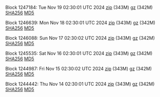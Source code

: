 Block 1247184: Tue Nov 19 02:30:01 UTC 2024 [zip](https://files.01coin.io/mainnet/2024-11-19/bootstrap.dat.zip) (343M) [gz](https://files.01coin.io/mainnet/2024-11-19/bootstrap.dat.tar.gz) (342M) [SHA256](https://files.01coin.io/mainnet/2024-11-19/sha256.txt) [MD5](https://files.01coin.io/mainnet/2024-11-19/md5.txt)

Block 1246639: Mon Nov 18 02:30:01 UTC 2024 [zip](https://files.01coin.io/mainnet/2024-11-18/bootstrap.dat.zip) (343M) [gz](https://files.01coin.io/mainnet/2024-11-18/bootstrap.dat.tar.gz) (342M) [SHA256](https://files.01coin.io/mainnet/2024-11-18/sha256.txt) [MD5](https://files.01coin.io/mainnet/2024-11-18/md5.txt)

Block 1246088: Sun Nov 17 02:30:02 UTC 2024 [zip](https://files.01coin.io/mainnet/2024-11-17/bootstrap.dat.zip) (343M) [gz](https://files.01coin.io/mainnet/2024-11-17/bootstrap.dat.tar.gz) (342M) [SHA256](https://files.01coin.io/mainnet/2024-11-17/sha256.txt) [MD5](https://files.01coin.io/mainnet/2024-11-17/md5.txt)

Block 1245535: Sat Nov 16 02:30:01 UTC 2024 [zip](https://files.01coin.io/mainnet/2024-11-16/bootstrap.dat.zip) (343M) [gz](https://files.01coin.io/mainnet/2024-11-16/bootstrap.dat.tar.gz) (342M) [SHA256](https://files.01coin.io/mainnet/2024-11-16/sha256.txt) [MD5](https://files.01coin.io/mainnet/2024-11-16/md5.txt)

Block 1244987: Fri Nov 15 02:30:02 UTC 2024 [zip](https://files.01coin.io/mainnet/2024-11-15/bootstrap.dat.zip) (343M) [gz](https://files.01coin.io/mainnet/2024-11-15/bootstrap.dat.tar.gz) (342M) [SHA256](https://files.01coin.io/mainnet/2024-11-15/sha256.txt) [MD5](https://files.01coin.io/mainnet/2024-11-15/md5.txt)

Block 1244442: Thu Nov 14 02:30:01 UTC 2024 [zip](https://files.01coin.io/mainnet/2024-11-14/bootstrap.dat.zip) (343M) [gz](https://files.01coin.io/mainnet/2024-11-14/bootstrap.dat.tar.gz) (342M) [SHA256](https://files.01coin.io/mainnet/2024-11-14/sha256.txt) [MD5](https://files.01coin.io/mainnet/2024-11-14/md5.txt)
